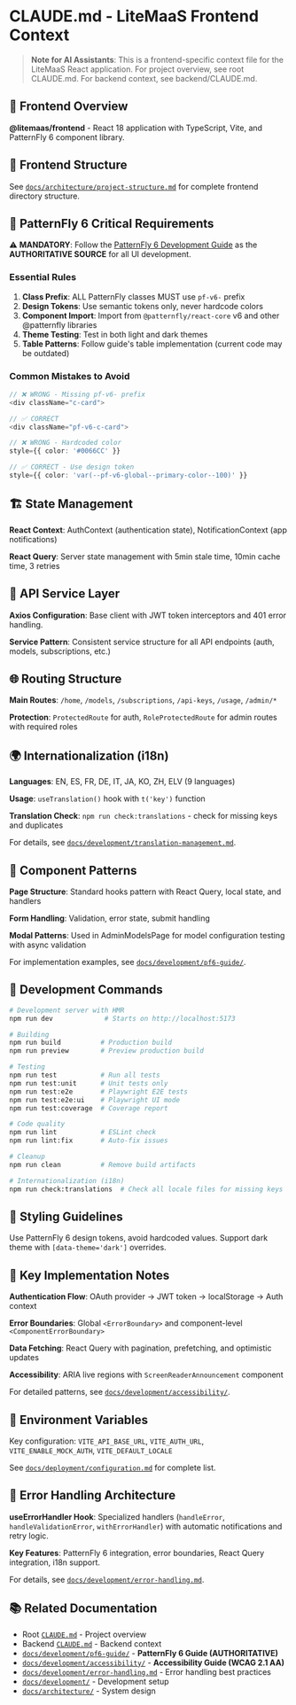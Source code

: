 # CLAUDE.md - LiteMaaS Frontend Context

> **Note for AI Assistants**: This is a frontend-specific context file for the LiteMaaS React application. For project overview, see root CLAUDE.md. For backend context, see backend/CLAUDE.md.

## 🎯 Frontend Overview

**@litemaas/frontend** - React 18 application with TypeScript, Vite, and PatternFly 6 component library.

## 📁 Frontend Structure

See [`docs/architecture/project-structure.md`](../docs/architecture/project-structure.md) for complete frontend directory structure.

## 🎨 PatternFly 6 Critical Requirements

⚠️ **MANDATORY**: Follow the [PatternFly 6 Development Guide](../docs/development/pf6-guide/README.md) as the **AUTHORITATIVE SOURCE** for all UI development.

### Essential Rules

1. **Class Prefix**: ALL PatternFly classes MUST use `pf-v6-` prefix
2. **Design Tokens**: Use semantic tokens only, never hardcode colors
3. **Component Import**: Import from `@patternfly/react-core` v6 and other @patternfly libraries
4. **Theme Testing**: Test in both light and dark themes
5. **Table Patterns**: Follow guide's table implementation (current code may be outdated)

### Common Mistakes to Avoid

```typescript
// ❌ WRONG - Missing pf-v6- prefix
<div className="c-card">

// ✅ CORRECT
<div className="pf-v6-c-card">

// ❌ WRONG - Hardcoded color
style={{ color: '#0066CC' }}

// ✅ CORRECT - Use design token
style={{ color: 'var(--pf-v6-global--primary-color--100)' }}
```

## 🏗️ State Management

**React Context**: AuthContext (authentication state), NotificationContext (app notifications)

**React Query**: Server state management with 5min stale time, 10min cache time, 3 retries

## 🔌 API Service Layer

**Axios Configuration**: Base client with JWT token interceptors and 401 error handling.

**Service Pattern**: Consistent service structure for all API endpoints (auth, models, subscriptions, etc.)

## 🌐 Routing Structure

**Main Routes**: `/home`, `/models`, `/subscriptions`, `/api-keys`, `/usage`, `/admin/*`

**Protection**: `ProtectedRoute` for auth, `RoleProtectedRoute` for admin routes with required roles

## 🌍 Internationalization (i18n)

**Languages**: EN, ES, FR, DE, IT, JA, KO, ZH, ELV (9 languages)

**Usage**: `useTranslation()` hook with `t('key')` function

**Translation Check**: `npm run check:translations` - check for missing keys and duplicates

For details, see [`docs/development/translation-management.md`](../docs/development/translation-management.md).

## 🎯 Component Patterns

**Page Structure**: Standard hooks pattern with React Query, local state, and handlers

**Form Handling**: Validation, error state, submit handling

**Modal Patterns**: Used in AdminModelsPage for model configuration testing with async validation

For implementation examples, see [`docs/development/pf6-guide/`](../docs/development/pf6-guide/).

## 🚀 Development Commands

```bash
# Development server with HMR
npm run dev             # Starts on http://localhost:5173

# Building
npm run build          # Production build
npm run preview        # Preview production build

# Testing
npm run test           # Run all tests
npm run test:unit      # Unit tests only
npm run test:e2e       # Playwright E2E tests
npm run test:e2e:ui    # Playwright UI mode
npm run test:coverage  # Coverage report

# Code quality
npm run lint           # ESLint check
npm run lint:fix       # Auto-fix issues

# Cleanup
npm run clean          # Remove build artifacts

# Internationalization (i18n)
npm run check:translations  # Check all locale files for missing keys
```

## 🎨 Styling Guidelines

Use PatternFly 6 design tokens, avoid hardcoded values. Support dark theme with `[data-theme='dark']` overrides.

## 🔧 Key Implementation Notes

**Authentication Flow**: OAuth provider → JWT token → localStorage → Auth context

**Error Boundaries**: Global `<ErrorBoundary>` and component-level `<ComponentErrorBoundary>`

**Data Fetching**: React Query with pagination, prefetching, and optimistic updates

**Accessibility**: ARIA live regions with `ScreenReaderAnnouncement` component

For detailed patterns, see [`docs/development/accessibility/`](../docs/development/accessibility/).

## 🔗 Environment Variables

Key configuration: `VITE_API_BASE_URL`, `VITE_AUTH_URL`, `VITE_ENABLE_MOCK_AUTH`, `VITE_DEFAULT_LOCALE`

See [`docs/deployment/configuration.md`](../docs/deployment/configuration.md) for complete list.

## 🚨 Error Handling Architecture

**useErrorHandler Hook**: Specialized handlers (`handleError`, `handleValidationError`, `withErrorHandler`) with automatic notifications and retry logic.

**Key Features**: PatternFly 6 integration, error boundaries, React Query integration, i18n support.

For details, see [`docs/development/error-handling.md`](../docs/development/error-handling.md).

## 📚 Related Documentation

- Root [`CLAUDE.md`](../CLAUDE.md) - Project overview
- Backend [`CLAUDE.md`](../backend/CLAUDE.md) - Backend context
- [`docs/development/pf6-guide/`](../docs/development/pf6-guide/) - **PatternFly 6 Guide (AUTHORITATIVE)**
- [`docs/development/accessibility/`](../docs/development/accessibility/) - **Accessibility Guide (WCAG 2.1 AA)**
- [`docs/development/error-handling.md`](../docs/development/error-handling.md) - Error handling best practices
- [`docs/development/`](../docs/development/) - Development setup
- [`docs/architecture/`](../docs/architecture/) - System design
